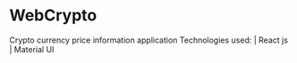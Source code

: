# WebCrypto
Crypto currency price information application
Technologies used: 
| React js
| Material UI
